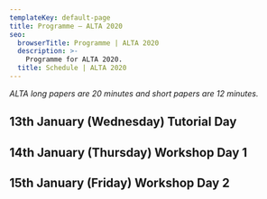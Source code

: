 ```yaml
---
templateKey: default-page
title: Programme – ALTA 2020
seo:
  browserTitle: Programme | ALTA 2020
  description: >-
    Programme for ALTA 2020.
  title: Schedule | ALTA 2020
---
```


_ALTA long papers are 20 minutes and short papers are 12 minutes._
 
## 13th January (Wednesday) Tutorial Day


## 14th January (Thursday) Workshop Day 1


## 15th January (Friday) Workshop Day 2


